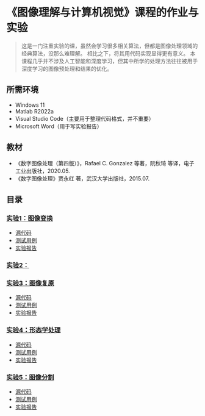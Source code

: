 # 《图像理解与计算机视觉》课程的作业与实验
> 这是一门注重实验的课，虽然会学习很多相关算法，但都是图像处理领域的经典算法，没那么难理解。
> 相比之下，将其用代码实现显得更有意义。
> 本课程几乎并不涉及人工智能和深度学习，但其中所学的处理方法往往被用于深度学习的图像预处理和结果的优化。
## 所需环境
* Windows 11
* Matlab R2022a
* Visual Studio Code（主要用于整理代码格式，并不重要）
* Microsoft Word（用于写实验报告）
## 教材
* 《数字图像处理（第四版）》，Rafael C. Gonzalez 等著，阮秋琦 等译，电子工业出版社，2020.05.
* 《数字图像处理》贾永红 著，武汉大学出版社，2015.07.
## 目录
### [实验1：图像变换](./实验1/)
* [源代码](./实验1/Code/Exp1.m)
* [测试用例](./实验1/Code)
* [实验报告](./实验1/Report.pdf)
### [实验2：](./实验2/)
### [实验3：图像复原](./实验3/)
* [源代码](./实验3/Code/Exp3.m)
* [测试用例](./实验3/Code)
* [实验报告](./实验3/Report.pdf)
### [实验4：形态学处理](./实验4/)
* [源代码](./实验4/Code/Exp4.m)
* [测试用例](./实验4/Code)
* [实验报告](./实验4/Report.pdf)
### [实验5：图像分割](./实验5/)
* [源代码](./实验5/Code/Exp5.m)
* [测试用例](./实验5/Code)
* [实验报告](./实验5/Report.pdf)
